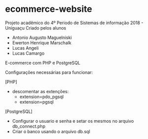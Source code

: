 # ecommerce-website
Projeto acadêmico do 4º Periodo de Sistemas de informação 2018 - Uniguaçu
Criado pelos alunos
- Antonio Augusto Maguelniski
- Ewerton Henrique Marschalk
- Lucas Angeli
- Lucas Camargo

E-commerce com PHP e PostgreSQL





Configurações necessárias para funcionar:

[PHP]
- descomentar as extenções:
	- extension=pdo_pgsql
	- extension=pgsql

[PostgreSQL]
- Configurar o usuario e senha e setar os mesmos no arquivo db_connect.php 
- Criar o banco usando o arquivo db.sql